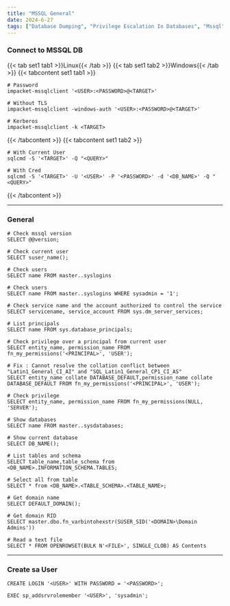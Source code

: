 ```yaml
---
title: "MSSQL General"
date: 2024-6-27
tags: ["Database Dumping", "Privilege Escalation In Databases", "Mssql", "Database", "Windows"]
---
```


### Connect to MSSQL DB

{{< tab set1 tab1 >}}Linux{{< /tab >}}
{{< tab set1 tab2 >}}Windows{{< /tab >}}
{{< tabcontent set1 tab1 >}}

```console
# Password
impacket-mssqlclient '<USER>:<PASSWORD>@<TARGET>'
```

```console
# Without TLS
impacket-mssqlclient -windows-auth '<USER>:<PASSWORD>@<TARGET>'
```

```console
# Kerberos
impacket-mssqlclient -k <TARGET>
```

{{< /tabcontent >}}
{{< tabcontent set1 tab2 >}}

```console
# With Current User
sqlcmd -S '<TARGET>' -Q "<QUERY>"
```

```console
# With Cred
sqlcmd -S '<TARGET>' -U '<USER>' -P '<PASSWORD>' -d '<DB_NAME>' -Q "<QUERY>"
```

{{< /tabcontent >}}

---

### General

```console
# Check mssql version
SELECT @@version;
```

```console
# Check current user
SELECT suser_name();
```

```console
# Check users
SELECT name FROM master..syslogins
```

```console
# Check users
SELECT name FROM master..syslogins WHERE sysadmin = '1';
```

```console
# Check service name and the account authorized to control the service
SELECT servicename, service_account FROM sys.dm_server_services;
```

```console
# List principals
SELECT name FROM sys.database_principals;
```

```console
# Check privilege over a principal from current user
SELECT entity_name, permission_name FROM fn_my_permissions('<PRINCIPAL>', 'USER');
```

```console
# Fix : Cannot resolve the collation conflict between "Latin1_General_CI_AI" and "SQL_Latin1_General_CP1_CI_AS"
SELECT entity_name collate DATABASE_DEFAULT,permission_name collate DATABASE_DEFAULT FROM fn_my_permissions('<PRINCIPAL>', 'USER');
```

```console
# Check privilege
SELECT entity_name, permission_name FROM fn_my_permissions(NULL, 'SERVER');
```

```console
# Show databases
SELECT name FROM master..sysdatabases;
```

```console
# Show current database
SELECT DB_NAME();
```

```console
# List tables and schema
SELECT table_name,table_schema from <DB_NAME>.INFORMATION_SCHEMA.TABLES;
```

```console
# Select all from table
SELECT * from <DB_NAME>.<TABLE_SCHEMA>.<TABLE_NAME>;
```

```console
# Get domain name
SELECT DEFAULT_DOMAIN();
```

```console
# Get domain RID
SELECT master.dbo.fn_varbintohexstr(SUSER_SID('<DOMAIN>\Domain Admins'))
```

```console
# Read a text file
SELECT * FROM OPENROWSET(BULK N'<FILE>', SINGLE_CLOB) AS Contents
```

---

### Create sa User

```console
CREATE LOGIN '<USER>' WITH PASSWORD = '<PASSWORD>';
```

```console
EXEC sp_addsrvrolemember '<USER>', 'sysadmin';
```
